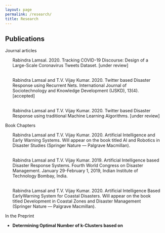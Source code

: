 ```yaml
---
layout: page
permalink: /research/
title: Research
---
```

<h2>Publications</h2>
Journal articles
<ul>

Rabindra Lamsal. 2020. Tracking COVID-19 Discourse: Design of a Large-Scale Coronavirus Tweets Dataset. [under review] <br><br>

Rabindra Lamsal and T.V. Vijay Kumar. 2020. Twitter based Disaster Response using Recurrent Nets. International Journal of Sociotechnology and Knowledge
Development (IJSKD), 13(4). [accepted]<br><br>

Rabindra Lamsal and T.V. Vijay Kumar. 2020. Twitter based Disaster Response using traditional Machine Learning Algorithms. [under review]

</ul>

Book Chapters

<ul>

Rabindra Lamsal and T.V. Vijay Kumar. 2020. Artificial Intelligence and Early Warning Systems. Will appear on the book titled AI and Robotics in Disaster Studies
(Springer Nature — Palgrave Macmillan).<br><br>

Rabindra Lamsal and T.V. Vijay Kumar. 2019. Artificial Intelligence based Disaster Response Systems. Fourth World Congress on Disaster Management. January 29-February 1, 2019, Indian Institute of Technology Bombay, India.<br><br>

Rabindra Lamsal and T.V. Vijay Kumar. 2020. Artificial Intelligence Based EarlyWarning System for Coastal Disasters. Will appear on the book titled Development in
Coastal Zones and Disaster Management (Springer Nature — Palgrave Macmillan).

</ul>

In the Preprint
<ul>
	<li>
		<b>Determining Optimal Number of k-Clusters based on 

